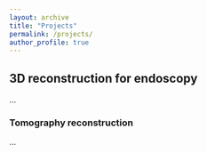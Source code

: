```yaml
---
layout: archive
title: "Projects"
permalink: /projects/
author_profile: true
---
```


## 3D reconstruction for endoscopy
...

### Tomography reconstruction
...



